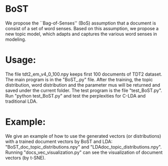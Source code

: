 # BoST
We propose the ``Bag-of-Senses'' (BoS) assumption that a document is consist of a set of word senses. Based on this assumption, we propose a new topic model, which adapts and captures the various word senses in modeling.

# Usage:
The file tdt2_em_v4_0_100.npy keeps first 100 documents of TDT2 dataset.
The main program is in the "BoST_.py" file.
After the training, the topic distribution, word distribution and the parameter mus will be returned and saved under the current folder.
The test program is the file "test_BoST.py".
Run "python test_BoST.py" and test the perplexities for C-LDA and traditional LDA.

# Example:
We give an example of how to use the generated vectors (or distributions) with a trained document vectors by BoST and LDA: "BoST_doc_topic_distributions.npy" and "LDAdoc_topic_distributions.npy". 
Running "docs_vec_visualization.py" can see the visualization of document vectors (by t-SNE).
